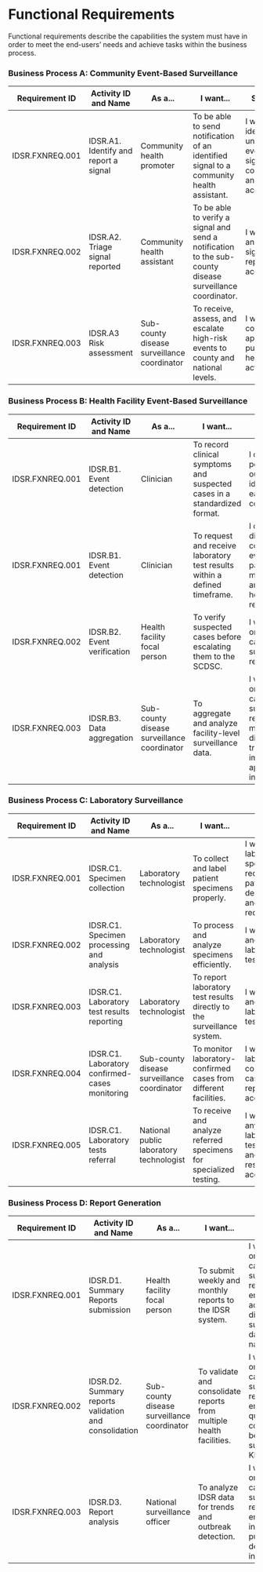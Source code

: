 # Functional Requirements

Functional requirements describe the capabilities the system must have in order to meet the end-users’ needs and achieve tasks within the business process.

### Business Process A: Community Event-Based Surveillance

| Requirement ID       | Activity ID and Name            | As a...                        | I want...                                                       | So that...                                                      |
|----------------------|--------------------------------|--------------------------------|----------------------------------------------------------------|-----------------------------------------------------------------|
| IDSR.FXNREQ.001     | IDSR.A1. Identify and report a signal | Community health promoter     | To be able to send notification of an identified signal to a community health assistant. | I will identify an unusual event or signal in the community and report accordingly. |
| IDSR.FXNREQ.002     | IDSR.A2. Triage signal reported | Community health assistant    | To be able to verify a signal and send a notification to the sub-county disease surveillance coordinator. | I will triage and verify a signal and report accordingly.        |
| IDSR.FXNREQ.003     | IDSR.A3 Risk assessment        | Sub-county disease surveillance coordinator | To receive, assess, and escalate high-risk events to county and national levels. | I will coordinate appropriate public health actions.             |

### Business Process B: Health Facility Event-Based Surveillance

| Requirement ID       | Activity ID and Name            | As a...                        | I want...                                                       | So that...                                                      |
|----------------------|--------------------------------|--------------------------------|----------------------------------------------------------------|-----------------------------------------------------------------|
| IDSR.FXNREQ.001     | IDSR.B1. Event detection       | Clinician                      | To record clinical symptoms and suspected cases in a standardized format. | I can report potential outbreaks identified early and correctly. |
| IDSR.FXNREQ.001     | IDSR.B1. Event detection       | Clinician                      | To request and receive laboratory test results within a defined timeframe. | I can diagnostically confirm an event for patient management and public health response. |
| IDSR.FXNREQ.002     | IDSR.B2. Event verification    | Health facility focal person   | To verify suspected cases before escalating them to the SCDSC. | I will include only verified cases in surveillance reports.      |
| IDSR.FXNREQ.003     | IDSR.B3. Data aggregation      | Sub-county disease surveillance coordinator | To aggregate and analyze facility-level surveillance data. | I will include only verified cases in surveillance reports to monitor disease trends and implement appropriate interventions. |

### Business Process C: Laboratory Surveillance

| Requirement ID       | Activity ID and Name            | As a...                        | I want...                                                       | So that...                                                      |
|----------------------|--------------------------------|--------------------------------|----------------------------------------------------------------|-----------------------------------------------------------------|
| IDSR.FXNREQ.001     | IDSR.C1. Specimen collection   | Laboratory technologist        | To collect and label patient specimens properly. | I will collect, label patient’s specimen and record patient’s demographics and test requested. |
| IDSR.FXNREQ.002     | IDSR.C1. Specimen processing and analysis | Laboratory technologist | To process and analyze specimens efficiently. | I will process and analyze laboratory tests. |
| IDSR.FXNREQ.003     | IDSR.C1. Laboratory test results reporting | Laboratory technologist | To report laboratory test results directly to the surveillance system. | I will report and record laboratory test results. |
| IDSR.FXNREQ.004     | IDSR.C1. Laboratory confirmed-cases monitoring | Sub-county disease surveillance coordinator | To monitor laboratory-confirmed cases from different facilities. | I will monitor laboratory-confirmed cases and report accordingly. |
| IDSR.FXNREQ.005     | IDSR.C1. Laboratory tests referral | National public laboratory technologist | To receive and analyze referred specimens for specialized testing. | I will receive any referral laboratory test, process, and submit results accordingly. |

### Business Process D: Report Generation

| Requirement ID       | Activity ID and Name            | As a...                        | I want...                                                       | So that...                                                      |
|----------------------|--------------------------------|--------------------------------|----------------------------------------------------------------|-----------------------------------------------------------------|
| IDSR.FXNREQ.001     | IDSR.D1. Summary Reports submission | Health facility focal person | To submit weekly and monthly reports to the IDSR system. | I will include only verified cases in surveillance reports to ensure accurate disease surveillance data at the national level. |
| IDSR.FXNREQ.002     | IDSR.D2. Summary reports validation and consolidation | Sub-county disease surveillance coordinator | To validate and consolidate reports from multiple health facilities. | I will include only verified cases in surveillance reports to ensure data quality and completeness before submission to KHIS. |
| IDSR.FXNREQ.003     | IDSR.D3. Report analysis | National surveillance officer | To analyze IDSR data for trends and outbreak detection. | I will include only verified cases in surveillance reports to ensure informed public health decisions and interventions. |

